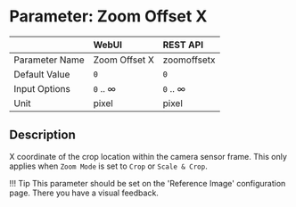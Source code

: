 # Parameter: Zoom Offset X

|                   | WebUI               | REST API
|:---               |:---                 |:----
| Parameter Name    | Zoom Offset X       | zoomoffsetx
| Default Value     | `0`                 | `0`
| Input Options     | `0` .. &infin;      | `0` .. &infin;
| Unit              | pixel               | pixel


## Description

X coordinate of the crop location within the camera sensor frame. 
This only applies when `Zoom Mode` is set to `Crop` or `Scale & Crop`.


!!! Tip
    This parameter should be set on the 'Reference Image' configuration page. 
    There you have a visual feedback.
